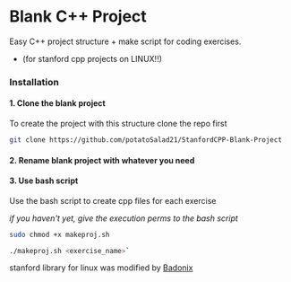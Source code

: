 # Blank C++ Project

Easy C++ project structure + make script for coding exercises.
- (for stanford cpp projects on LINUX!!)

### Installation

#### 1. Clone the blank project
To create the project with this structure clone the repo first
```sh
git clone https://github.com/potatoSalad21/StanfordCPP-Blank-Project
```

#### 2. Rename blank project with whatever you need

#### 3. Use bash script
Use the bash script to create cpp files for each exercise

*if you haven't yet, give the execution perms to the bash script*
```sh
sudo chmod +x makeproj.sh
```

```sh
./makeproj.sh <exercise_name>`
```

stanford library for linux was modified by [Badonix](https://github.com/Badonix)
